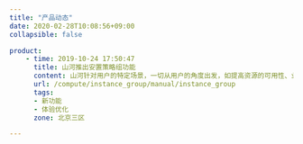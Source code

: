 ```yaml
---
title: "产品动态"
date: 2020-02-28T10:08:56+09:00
collapsible: false

product:
    - time: 2019-10-24 17:50:47
      title: 山河推出安置策略组功能
      content: 山河针对用户的特定场景，一切从用户的角度出发，如提高资源的可用性、业务连续性，有效降低用户成本，基于用户感知的应用出发，开发了针对主机（instance）的安置策略组的功能。
      url: /compute/instance_group/manual/instance_group
      tags:
      - 新功能
      - 体验优化
      zone: 北京三区

---
```


<!-- 设置上述参数可生成产品动态页  -->
